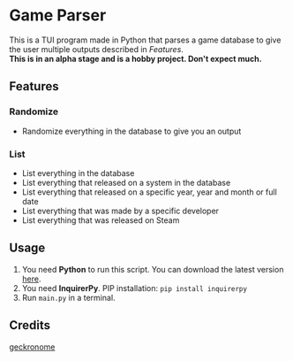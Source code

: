 # Game Parser

This is a TUI program made in Python that parses a game database to give the user multiple outputs described in *Features*.  
**This is in an alpha stage and is a hobby project. Don't expect much.**

## Features

### Randomize

- Randomize everything in the database to give you an output

### List

- List everything in the database
- List everything that released on a system in the database
- List everything that released on a specific year, year and month or full date
- List everything that was made by a specific developer
- List everything that was released on Steam

## Usage

1. You need **Python** to run this script. You can download the latest version [here](https://www.python.org/downloads/).  
2. You need **InquirerPy**. PIP installation: `pip install inquirerpy`  
3. Run `main.py` in a terminal.

## Credits

[geckronome](https://github.com/geckro)
